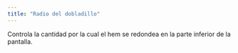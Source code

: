 ```yaml
---
title: "Radio del dobladillo"
---
```


Controla la cantidad por la cual el hem se redondea en la parte inferior de la pantalla.




